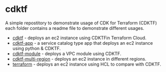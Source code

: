 # cdktf

A simple repostitory to demonstrate usage of CDK for Terraform (CDKTF) each folder contains a readme file to demonstrate different usages.

* [cdktf](cdktf/) - deploys an ec2 instance using CDKTFin Terraform Cloud.
* [cdktf-app](cdktf-app/) - a service catalog type app that deploys an ec2 instance using python & CDKTF.
* [cdktf-module](cdktf-module/) - deploys a VPC module using CDKTF.
* [cdktf-multi-region](cdktf-multi-region/) - deploys an ec2 instance in different regions.
* [terraform](terraform/) - deploys an ec2 instance using HCL to compare with CDKTF.
